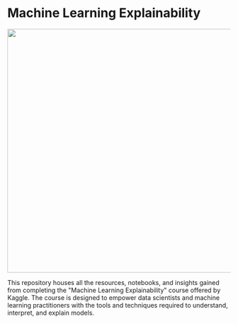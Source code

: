 # Machine Learning Explainability

<div align="center">
<img src="https://github.com/robsoncserafim/Machine_Learning_Explainability/assets/99512194/78477a47-c8f1-460d-9ef1-8a2e84337411" width="550px" />
</div>




This repository houses all the resources, notebooks, and insights gained from completing the "Machine Learning Explainability" course offered by Kaggle. The course is designed to empower data scientists and machine learning practitioners with the tools and techniques required to understand, interpret, and explain models.
